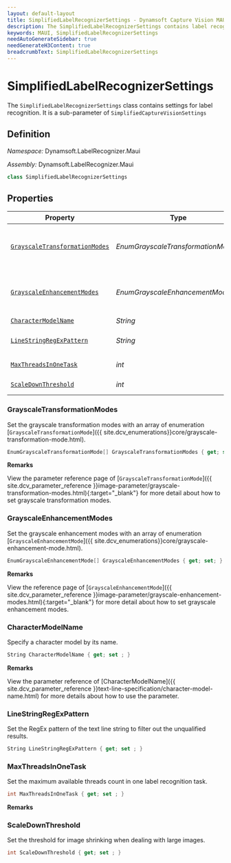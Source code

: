 ```yaml
---
layout: default-layout
title: SimplifiedLabelRecognizerSettings - Dynamsoft Capture Vision MAUI Edition API Reference
description: The SimplifiedLabelRecognizerSettings contains label recognition setting of Dynamsoft Capture Vision MAUI edition
keywords: MAUI, SimplifiedLabelRecognizerSettings
needAutoGenerateSidebar: true
needGenerateH3Content: true
breadcrumbText: SimplifiedLabelRecognizerSettings
---
```


# SimplifiedLabelRecognizerSettings

The `SimplifiedLabelRecognizerSettings` class contains settings for label recognition. It is a sub-parameter of `SimplifiedCaptureVisionSettings`

## Definition

*Namespace:* Dynamsoft.LabelRecognizer.Maui

*Assembly:* Dynamsoft.LabelRecognizer.Maui

```csharp
class SimplifiedLabelRecognizerSettings
```

## Properties

| Property | Type | Description |
| --------- | ---- | ----------- |
| [`GrayscaleTransformationModes`](#grayscaletransformationmodes) | *EnumGrayscaleTransformationMode[]* | Set the grayscale transformation modes with an array of enumeration [`GrayscaleTransformationMode`]({{ site.dcv_enumerations}}core/grayscale-transformation-mode.html). |
| [`GrayscaleEnhancementModes`](#grayscaleenhancementmodes) | *EnumGrayscaleEnhancementMode[]* | Set the grayscale enhancement modes with an array of enumeration [`GrayscaleEnhancementMode`]({{ site.dcv_enumerations}}core/grayscale-enhancement-mode.html). |
| [`CharacterModelName`](#charactermodelname) | *String* | Specify a character model by its name. |
| [`LineStringRegExPattern`](#linestringregexpattern) | *String* | Set the RegEx pattern of the text line string to filter out the unqualified results. |
| [`MaxThreadsInOneTask`](#maxthreadsinonetask) | *int* | Set the maximum available threads count in one label recognition task. |
| [`ScaleDownThreshold`](#scaledownthreshold) | *int* | Set the threshold for image shrinking when dealing with large images. |

### GrayscaleTransformationModes

Set the grayscale transformation modes with an array of enumeration [`GrayscaleTransformationMode`]({{ site.dcv_enumerations}}core/grayscale-transformation-mode.html).

```csharp
EnumGrayscaleTransformationMode[] GrayscaleTransformationModes { get; set ; }
```

**Remarks**

View the parameter reference page of [`GrayscaleTransformationMode`]({{ site.dcv_parameter_reference }}image-parameter/grayscale-transformation-modes.html){:target="_blank"} for more detail about how to set grayscale transformation modes.

### GrayscaleEnhancementModes

Set the grayscale enhancement modes with an array of enumeration [`GrayscaleEnhancementMode`]({{ site.dcv_enumerations}}core/grayscale-enhancement-mode.html).

```csharp
EnumGrayscaleEnhancementMode[] GrayscaleEnhancementModes { get; set; }
```

**Remarks**

View the reference page of [`GrayscaleEnhancementMode`]({{ site.dcv_parameter_reference }}image-parameter/grayscale-enhancement-modes.html){:target="_blank"} for more detail about how to set grayscale enhancement modes.

### CharacterModelName

Specify a character model by its name.

```csharp
String CharacterModelName { get; set ; }
```

**Remarks**

View the parameter reference of [CharacterModelName]({{ site.dcv_parameter_reference }}text-line-specification/character-model-name.html) for more details about how to use the parameter.

### LineStringRegExPattern

Set the RegEx pattern of the text line string to filter out the unqualified results.

```csharp
String LineStringRegExPattern { get; set ; }
```

### MaxThreadsInOneTask

Set the maximum available threads count in one label recognition task.

```csharp
int MaxThreadsInOneTask { get; set ; }
```

**Remarks**

### ScaleDownThreshold

Set the threshold for image shrinking when dealing with large images.

```csharp
int ScaleDownThreshold { get; set ; }
```
